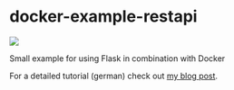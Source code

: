 # docker-example-restapi

![](https://github.com/Xcalizorz/docker-example-restapi/workflows/Docker%20Example%20Restapi/badge.svg)

Small example for using Flask in combination with Docker

For a detailed tutorial (german) check out 
[my blog post](https://zrezai-dev.de/container/docker-rest-apis-teil-2/).
